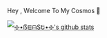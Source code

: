 Hey , Welcome To My Cosmos 👋


<a href="https://github.com/beastzx18">

 <img align="center" src="https://github-readme-stats.vercel.app/api?username=beastzx18&show_icons=true&theme=light&line_height=27" alt="࿇•ẞᗴᗩSԵ•࿇'s github stats"/>

</a>
